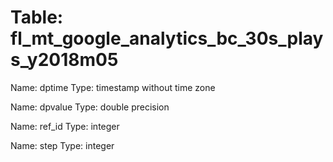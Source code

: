 Table: fl_mt_google_analytics_bc_30s_plays_y2018m05
===================================================

Name: dptime
Type: timestamp without time zone

Name: dpvalue
Type: double precision

Name: ref_id
Type: integer

Name: step
Type: integer

